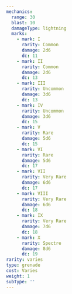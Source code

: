 ```yaml
---
mechanics:
  range: 30
  blast: 10
  damageType: lightning
  marks:
    - mark: I
      rarity: Common
      damage: 2d6
      dc: 11
    - mark: II
      rarity: Common
      damage: 2d6
      dc: 13
    - mark: III
      rarity: Uncommon
      damage: 3d6
      dc: 13
    - mark: IV
      rarity: Uncommon
      damage: 3d6
      dc: 15
    - mark: V
      rarity: Rare
      damage: 5d6
      dc: 15
    - mark: VI
      rarity: Rare
      damage: 5d6
      dc: 17
    - mark: VII
      rarity: Very Rare
      damage: 6d6
      dc: 17
    - mark: VIII
      rarity: Very Rare
      damage: 6d6
      dc: 18
    - mark: IX
      rarity: Very Rare
      damage: 7d6
      dc: 18
    - mark: X
      rarity: Spectre
      damage: 8d6
      dc: 19
rarity: varies
type: grenade
cost: Varies
weight: 1
subType: ''
---
```

